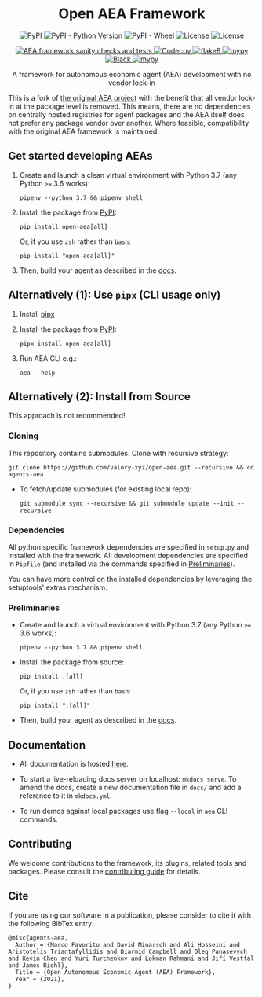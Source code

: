 <h1 align="center">
    <b>Open AEA Framework</b>
</h1>

<p align="center">
  <a href="https://pypi.org/project/aea/">
    <img alt="PyPI" src="https://img.shields.io/pypi/v/aea">
  </a>
  <a href="https://pypi.org/project/aea/">
    <img alt="PyPI - Python Version" src="https://img.shields.io/pypi/pyversions/aea">
  </a>
  <a>
    <img alt="PyPI - Wheel" src="https://img.shields.io/pypi/wheel/aea">
  </a>
  <a href="https://github.com/valory-xyz/open-aea/blob/main/LICENSE">
    <img alt="License" src="https://img.shields.io/pypi/l/aea"> 
  </a>
  <a href="https://pypi.org/project/aea/">
    <img alt="License" src="https://img.shields.io/pypi/dm/aea"> 
  </a>
</p>
<p align="center">
  <a href="https://github.com/valory-xyz/open-aea/workflows/AEA%20framework%20sanity%20checks%20and%20tests">
    <img alt="AEA framework sanity checks and tests" src="https://github.com/valory-xyz/open-aea/workflows/AEA%20framework%20sanity%20checks%20and%20tests/badge.svg?branch=main">
  </a>
  <a href="">
    <img alt="Codecov" src="https://img.shields.io/codecov/c/github/valory-xyz/open-aea">
  </a>
  <a href="https://img.shields.io/badge/lint-flake8-blueviolet">
    <img alt="flake8" src="https://img.shields.io/badge/lint-flake8-yellow" >
  </a>
  <a href="https://github.com/python/mypy">
    <img alt="mypy" src="https://img.shields.io/badge/static%20check-mypy-blue">
  </a>
  <a href="https://github.com/psf/black">
    <img alt="Black" src="https://img.shields.io/badge/code%20style-black-black">
  </a>
  <a href="https://github.com/PyCQA/bandit">
    <img alt="mypy" src="https://img.shields.io/badge/security-bandit-lightgrey">
  </a>
</p>

<p align="center">
A framework for autonomous economic agent (AEA) development with no vendor lock-in
</p>

This is a fork of <a href="https://github.com/fetchai/agents-aea">the original AEA project</a> with the benefit that all vendor lock-in at the package level is removed. This means, there are no dependencies on centrally hosted registries for agent packages and the AEA itself does not prefer any package vendor over another. Where feasible, compatibility with the original AEA framework is maintained.

## Get started developing AEAs

1. Create and launch a clean virtual environment with Python 3.7 (any Python `>=` 3.6 works):

       pipenv --python 3.7 && pipenv shell

2. Install the package from [PyPI](https://pypi.org/project/open-aea/):

       pip install open-aea[all]

    Or, if you use `zsh` rather than `bash`:

       pip install "open-aea[all]"

3. Then, build your agent as described in the [docs](https://docs.fetch.ai/aea/).

## Alternatively (1): Use `pipx` (CLI usage only)

1. Install [pipx](https://github.com/pipxproject/pipx)

2. Install the package from [PyPI](https://pypi.org/project/aea/):

       pipx install open-aea[all]

3. Run AEA CLI e.g.:

       aea --help

## Alternatively (2): Install from Source

This approach is not recommended!

### Cloning

This repository contains submodules. Clone with recursive strategy:

    git clone https://github.com/valory-xyz/open-aea.git --recursive && cd agents-aea

- To fetch/update submodules (for existing local repo):

      git submodule sync --recursive && git submodule update --init --recursive

### Dependencies

All python specific framework dependencies are specified in `setup.py` and installed with the framework. All development dependencies are specified in `Pipfile` (and installed via the commands specified in [Preliminaries](#preliminaries)).

You can have more control on the installed dependencies by leveraging the setuptools' extras mechanism. 

### Preliminaries

- Create and launch a virtual environment with Python 3.7 (any Python `>=` 3.6 works):

      pipenv --python 3.7 && pipenv shell

- Install the package from source:

      pip install .[all]

    Or, if you use `zsh` rather than `bash`:

      pip install ".[all]"

- Then, build your agent as described in the [docs](https://fetchai.github.io/agents-aea/).

## Documentation

- All documentation is hosted [here](https://docs.fetch.ai/aea).

- To start a live-reloading docs server on localhost: `mkdocs serve`. To amend the docs, create a new documentation file in `docs/` and add a reference to it in `mkdocs.yml`.

- To run demos against local packages use flag `--local` in `aea` CLI commands.

## Contributing

We welcome contributions to the framework, its plugins, related tools and packages. Please consult the [contributing guide](https://github.com/valory-xyz/open-aea/blob/main/CONTRIBUTING.md) for details.

## Cite

If you are using our software in a publication, please 
consider to cite it with the following BibTex entry:

```
@misc{agents-aea,
  Author = {Marco Favorito and David Minarsch and Ali Hosseini and Aristotelis Triantafyllidis and Diarmid Campbell and Oleg Panasevych and Kevin Chen and Yuri Turchenkov and Lokman Rahmani and Jiří Vestfál and James Riehl},
  Title = {Open Autonomous Economic Agent (AEA) Framework},
  Year = {2021},
}
```
